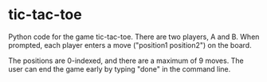 # tic-tac-toe

Python code for the game tic-tac-toe. There are two players, A and B. When prompted, each player enters a move ("position1 position2") on the board. 

The positions are 0-indexed, and there are a maximum of 9 moves. The user can end the game early by typing "done" in the command line.
